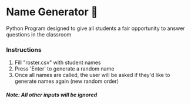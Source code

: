 # Name Generator :game_die:
Python Program designed to give all students a fair opportunity to answer questions in the classroom

### Instructions
1. Fill "roster.csv" with student names
2. Press 'Enter' to generate a random name  
3. Once all names are called, the user will be asked if they'd like to generate names again (new random order)

##### Note: All other inputs will be ignored
